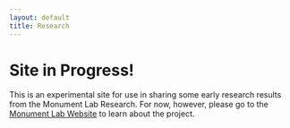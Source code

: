 ```yaml
---
layout: default
title: Research
---
```


# Site in Progress!


This is an experimental site for use in sharing some early research results from the Monument Lab Research. For now, however, please go to the  [Monument Lab Website](http://monumentlab.muralarts.org) to learn about the project.
